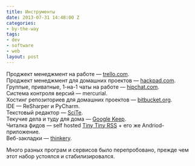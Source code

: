 ```yaml
---
title: Инструменты
date: 2013-07-31 14:48:00 Z
categories:
- by-the-way
tags:
- dev
- software
- web
layout: post
---
```


Проджект менеджмент на работе — [trello.com](https://trello.com/).  
Проджект менеджмент для домашних проектов — [hackpad.com](https://hackpad.com/).  
Группые, приватные, 1-на-1 чаты на работе — [hipchat.com](https://www.hipchat.com/).  
Система контроля версий — mercurial.  
Хостинг репозиториев для домашних проектов — [bitbucket.org](https://bitbucket.org/).  
IDE  — ReSharper и PyCharm.  
Текстовый редактор — [SciTe](http://www.scintilla.org/SciTE.html).  
Текучие дела и туду для дома — [Google Keep](https://drive.google.com/keep/).  
Читалка фидов — self hosted [Tiny Tiny RSS](http://tt-rss.org/) + его же Andriod-приложение.  
Веб-закладки — [thinkery](https://thinkery.me/).

Много разных програм и сервисов было перепробовано, прежде чем этот набор устоялся и стабилизировался.

